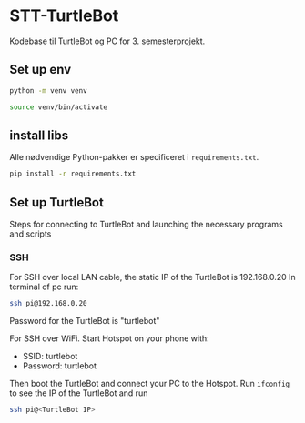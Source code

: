 # STT-TurtleBot
Kodebase til TurtleBot og PC for 3. semesterprojekt.
## Set up env

```bash
python -m venv venv
```

```bash
source venv/bin/activate
```

## install libs
Alle nødvendige Python-pakker er specificeret i `requirements.txt`.  
```bash
pip install -r requirements.txt
```

## Set up TurtleBot
Steps for connecting to TurtleBot and launching the necessary programs and scripts

### SSH
For SSH over local LAN cable, the static IP of the TurtleBot is 192.168.0.20
In terminal of pc run:
```bash
ssh pi@192.168.0.20
```

Password for the TurtleBot is "turtlebot"

For SSH over WiFi. Start Hotspot on your phone with:
* SSID: turtlebot
* Password: turtlebot

Then boot the TurtleBot and connect your PC to the Hotspot.
Run `ifconfig` to see the IP of the TurtleBot and run
```bash
ssh pi@<TurtleBot IP>
```


